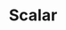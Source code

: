 ---
category: event
title: Scalar
logo: /resources/img/scalar.png
location: Warsaw
description: "Scala Conference in Central Europe"
start: 5 April 2014
end: 5 April 2014
link-out: http://scalar-conf.com/
---